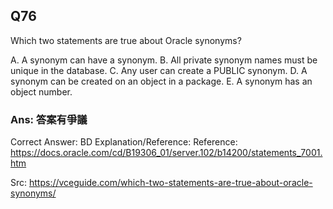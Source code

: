 ## Q76

Which two statements are true about Oracle synonyms?

A. A synonym can have a synonym.
B. All private synonym names must be unique in the database.
C. Any user can create a PUBLIC synonym.
D. A synonym can be created on an object in a package.
E. A synonym has an object number.

### Ans:     **答案有爭議**

Correct Answer: BD
Explanation/Reference:
Reference: https://docs.oracle.com/cd/B19306_01/server.102/b14200/statements_7001.htm

Src: https://vceguide.com/which-two-statements-are-true-about-oracle-synonyms/